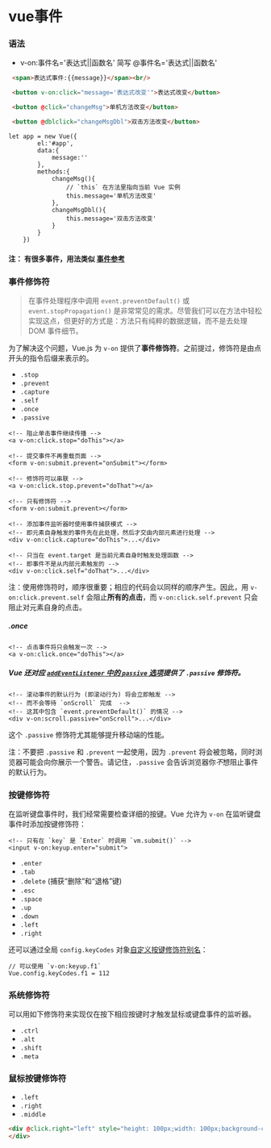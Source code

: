 # vue事件

### 语法

- v-on:事件名='表达式||函数名'  简写 @事件名='表达式||函数名'	

```html
 <span>表达式事件:{{message}}</span><br/>

 <button v-on:click="message='表达式改变'">表达式改变</button>

 <button @click="changeMsg">单机方法改变</button>

 <button @dblclick="changeMsgDbl">双击方法改变</button>
```

```vue
let app = new Vue({
        el:'#app',
        data:{
            message:''
        },
        methods:{
            changeMsg(){
				// `this` 在方法里指向当前 Vue 实例
                this.message='单机方法改变'
            },
            changeMsgDbl(){
                this.message='双击方法改变'
            }
        }
    })
```

#### 注： 有很多事件，用法类似  [事件参考](https://developer.mozilla.org/zh-CN/docs/Web/Events)



### 事件修饰符

>  在事件处理程序中调用 `event.preventDefault()` 或 `event.stopPropagation()` 是非常常见的需求。尽管我们可以在方法中轻松实现这点，但更好的方式是：方法只有纯粹的数据逻辑，而不是去处理 DOM 事件细节。

为了解决这个问题，Vue.js 为 `v-on` 提供了**事件修饰符**。之前提过，修饰符是由点开头的指令后缀来表示的。

- `.stop`
- `.prevent`
- `.capture`
- `.self`
- `.once`
- `.passive`

```vue
<!-- 阻止单击事件继续传播 -->
<a v-on:click.stop="doThis"></a>

<!-- 提交事件不再重载页面 -->
<form v-on:submit.prevent="onSubmit"></form>

<!-- 修饰符可以串联 -->
<a v-on:click.stop.prevent="doThat"></a>

<!-- 只有修饰符 -->
<form v-on:submit.prevent></form>

<!-- 添加事件监听器时使用事件捕获模式 -->
<!-- 即元素自身触发的事件先在此处理，然后才交由内部元素进行处理 -->
<div v-on:click.capture="doThis">...</div>

<!-- 只当在 event.target 是当前元素自身时触发处理函数 -->
<!-- 即事件不是从内部元素触发的 -->
<div v-on:click.self="doThat">...</div>
```



注：使用修饰符时，顺序很重要；相应的代码会以同样的顺序产生。因此，用 `v-on:click.prevent.self` 会阻止**所有的点击**，而 `v-on:click.self.prevent` 只会阻止对元素自身的点击。



##### .once

```vue
<!-- 点击事件将只会触发一次 -->
<a v-on:click.once="doThis"></a>
```



##### Vue 还对应 [`addEventListener` 中的 `passive` 选项](https://developer.mozilla.org/en-US/docs/Web/API/EventTarget/addEventListener#Parameters)提供了 `.passive` 修饰符。

```
<!-- 滚动事件的默认行为 (即滚动行为) 将会立即触发 -->
<!-- 而不会等待 `onScroll` 完成  -->
<!-- 这其中包含 `event.preventDefault()` 的情况 -->
<div v-on:scroll.passive="onScroll">...</div>
```

这个 `.passive` 修饰符尤其能够提升移动端的性能。

注：不要把 `.passive` 和 `.prevent` 一起使用，因为 `.prevent` 将会被忽略，同时浏览器可能会向你展示一个警告。请记住，`.passive` 会告诉浏览器你*不*想阻止事件的默认行为。



### 按键修饰符

在监听键盘事件时，我们经常需要检查详细的按键。Vue 允许为 `v-on` 在监听键盘事件时添加按键修饰符：

```vue
<!-- 只有在 `key` 是 `Enter` 时调用 `vm.submit()` -->
<input v-on:keyup.enter="submit">
```

- `.enter`
- `.tab`
- `.delete` (捕获“删除”和“退格”键)
- `.esc`
- `.space`
- `.up`
- `.down`
- `.left`
- `.right`

还可以通过全局 `config.keyCodes` 对象[自定义按键修饰符别名](https://cn.vuejs.org/v2/api/#keyCodes)：

```vue
// 可以使用 `v-on:keyup.f1`
Vue.config.keyCodes.f1 = 112
```

### 系统修饰符

可以用如下修饰符来实现仅在按下相应按键时才触发鼠标或键盘事件的监听器。

- `.ctrl`
- `.alt`
- `.shift`
- `.meta`

### 鼠标按键修饰符

- `.left`
- `.right`
- `.middle`

```html
<div @click.right="left" style="height: 100px;width: 100px;background-color: blue">
</div>
```



